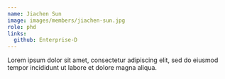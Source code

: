 ```yaml
---
name: Jiachen Sun
image: images/members/jiachen-sun.jpg
role: phd
links:
  github: Enterprise-D
---
```


Lorem ipsum dolor sit amet, consectetur adipiscing elit, sed do eiusmod tempor incididunt ut labore et dolore magna aliqua.
